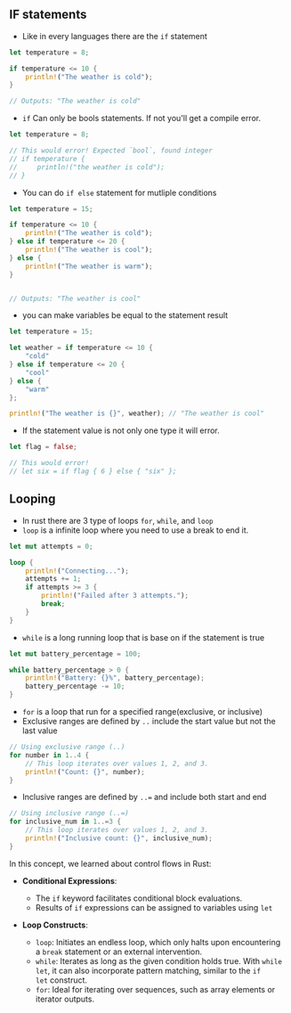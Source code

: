 ## IF statements
- Like in every languages there are the `if` statement
``` rust
let temperature = 8;

if temperature <= 10 {
    println!("The weather is cold");
}

// Outputs: "The weather is cold"
```
- `if` Can only be bools statements. If not you'll get a compile error.
``` rust
let temperature = 8;

// This would error! Expected `bool`, found integer
// if temperature { 
//     println!("the weather is cold");
// }
```

- You can do `if else` statement for mutliple conditions
``` rust
let temperature = 15;

if temperature <= 10 {
    println!("The weather is cold");
} else if temperature <= 20 {
    println!("The weather is cool");
} else {
    println!("The weather is warm");
}


// Outputs: "The weather is cool"
```
- you can make variables be equal to the statement result
``` rust
let temperature = 15;

let weather = if temperature <= 10 {
    "cold"
} else if temperature <= 20 {
    "cool"
} else {
    "warm"
};

println!("The weather is {}", weather); // "The weather is cool"
```
- If the statement value is not only one type it will error.
``` rust
let flag = false;

// This would error!
// let six = if flag { 6 } else { "six" };
```

## Looping
- In rust there are 3 type of loops `for`, `while`, and `loop`
- `loop` is a infinite loop where you need to use a break to end it.
``` rust
let mut attempts = 0;

loop {
    println!("Connecting...");
    attempts += 1;
    if attempts >= 3 {
        println!("Failed after 3 attempts.");
        break;
    }
}
```
- `while` is a long running loop that is base on if the statement is true
```rust
let mut battery_percentage = 100;

while battery_percentage > 0 {
    println!("Battery: {}%", battery_percentage);
    battery_percentage -= 10;
}
```
- `for` is a loop that run for a specified range(exclusive, or inclusive)
- Exclusive ranges are defined by `..` include the start value but not the last value
```rust
// Using exclusive range (..)
for number in 1..4 {
    // This loop iterates over values 1, 2, and 3.
    println!("Count: {}", number);
}
```
- Inclusive ranges are defined by `..=` and include both start and end
```rust
// Using inclusive range (..=)
for inclusive_num in 1..=3 {
    // This loop iterates over values 1, 2, and 3.
    println!("Inclusive count: {}", inclusive_num); 
}
```

In this concept, we learned about control flows in Rust:

- **Conditional Expressions**:
    
    - The `if` keyword facilitates conditional block evaluations.
    - Results of `if` expressions can be assigned to variables using `let`
- **Loop Constructs**:
    
    - `loop`: Initiates an endless loop, which only halts upon encountering a `break` statement or an external intervention.
    - `while`: Iterates as long as the given condition holds true. With `while let`, it can also incorporate pattern matching, similar to the `if let` construct.
    - `for`: Ideal for iterating over sequences, such as array elements or iterator outputs.